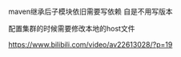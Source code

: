 # 
maven继承后子模块依旧需要写依赖
自是不用写版本

配置集群的时候需要修改本地的host文件

https://www.bilibili.com/video/av22613028/?p=19